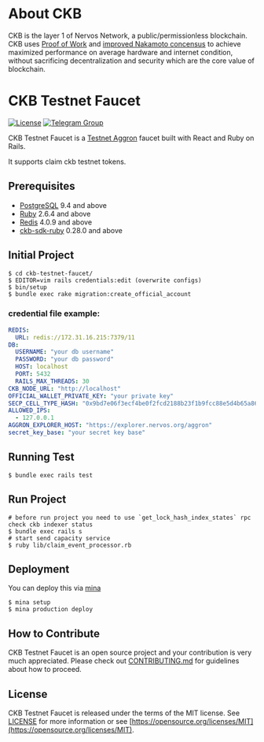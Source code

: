 # About CKB

CKB is the layer 1 of Nervos Network, a public/permissionless blockchain. CKB uses [Proof of Work](https://en.wikipedia.org/wiki/Proof-of-work_system) and [improved Nakamoto concensus](https://medium.com/nervosnetwork/breaking-the-throughput-limit-of-nakamoto-consensus-ccdf65fe0832) to achieve maximized performance on average hardware and internet condition, without sacrificing decentralization and security which are the core value of blockchain.

# CKB Testnet Faucet

[![License](https://img.shields.io/badge/license-MIT-green)](https://github.com/shaojunda/ckb-testnet-faucet/blob/develop/LICENSE)
[![Telegram Group](https://cdn.rawgit.com/Patrolavia/telegram-badge/8fe3382b/chat.svg)](https://t.me/nervos_ckb_dev)

CKB Testnet Faucet is a [Testnet Aggron](https://github.com/nervosnetwork/ckb#join-a-network) faucet built with React and Ruby on Rails.

It supports claim ckb testnet tokens.

## Prerequisites

- [PostgreSQL](https://www.postgresql.org/) 9.4 and above
- [Ruby](https://www.ruby-lang.org/en/news/2019/08/28/ruby-2-6-4-released/) 2.6.4 and above
- [Redis](https://redis.io/) 4.0.9 and above
- [ckb-sdk-ruby](https://github.com/nervosnetwork/ckb-sdk-ruby) 0.28.0 and above

## Initial Project

```shell
$ cd ckb-testnet-faucet/
$ EDITOR=vim rails credentials:edit (overwrite configs)
$ bin/setup
$ bundle exec rake migration:create_official_account
```

### credential file example:

```yml
REDIS:
  URL: redis://172.31.16.215:7379/11
DB:
  USERNAME: "your db username"
  PASSWORD: "your db password"
  HOST: localhost
  PORT: 5432
  RAILS_MAX_THREADS: 30
CKB_NODE_URL: "http://localhost"
OFFICIAL_WALLET_PRIVATE_KEY: "your private key"
SECP_CELL_TYPE_HASH: "0x9bd7e06f3ecf4be0f2fcd2188b23f1b9fcc88e5d4b65a8637b17723bbda3cce8"
ALLOWED_IPS:
  - 127.0.0.1
AGGRON_EXPLORER_HOST: "https://explorer.nervos.org/aggron"
secret_key_base: "your secret key base"
```

## Running Test

```shell
$ bundle exec rails test
```

## Run Project

```shell
# before run project you need to use `get_lock_hash_index_states` rpc check ckb indexer status
$ bundle exec rails s
# start send capacity service
$ ruby lib/claim_event_processor.rb
```

## Deployment

You can deploy this via [mina](https://github.com/mina-deploy/mina)

```shell
$ mina setup
$ mina production deploy
```

## How to Contribute

CKB Testnet Faucet is an open source project and your contribution is very much appreciated. Please check out [CONTRIBUTING.md](CONTRIBUTING.md) for guidelines about how to proceed.

## License

CKB Testnet Faucet is released under the terms of the MIT license. See [LICENSE](LICENSE) for more information or see [https://opensource.org/licenses/MIT](https://opensource.org/licenses/MIT).
